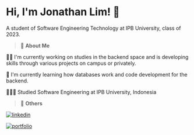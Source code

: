 # Hi, I'm Jonathan Lim! 👋
A student of Software Engineering Technology at IPB University, class of 2023.

> 🌹 **About Me**

👩‍💻 I'm currently working on studies in the backend space and is developing skills through various projects on campus or privately.

🧠 I'm currently learning how databases work and code development for the backend.

👩🏻‍🎓 Studied Software Engineering at IPB University, Indonesia


> 🔗 **Others**

[![linkedin](https://img.shields.io/badge/linkedin-0A66C2?style=for-the-badge&logo=linkedin&logoColor=white)](https://www.linkedin.com/in/jonathanlims/)

[![portfolio](https://img.shields.io/badge/my_portfolio-000?style=for-the-badge&logo=ko-fi&logoColor=white)](https://www.notion.so/Jonathan-Docs-61e9c64595d246cdba58d80bddd4e194?pvs=4)




